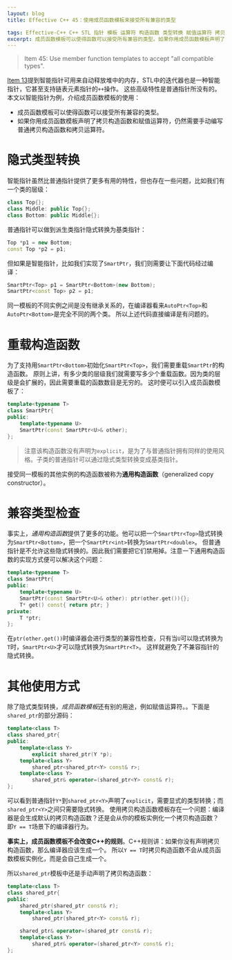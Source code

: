 ```yaml
---
layout: blog
title: Effective C++ 45：使用成员函数模板来接受所有兼容的类型

tags: Effective-C++ C++ STL 指针 模板 运算符 构造函数 类型转换 赋值运算符 拷贝构造函数
excerpt: 成员函数模板可以使得函数可以接受所有兼容的类型。如果你用成员函数模板声明了拷贝构造函数和赋值运算符，仍然需要手动编写普通拷贝构造函数和拷贝运算符。
---
```


> Item 45: Use member function templates to accept "all compatible types".

[Item 13][item13]提到智能指针可用来自动释放堆中的内存，STL中的迭代器也是一种智能指针，它甚至支持链表元素指针的`++`操作。
这些高级特性是普通指针所没有的。本文以智能指针为例，介绍成员函数模板的使用：

* 成员函数模板可以使得函数可以接受所有兼容的类型。
* 如果你用成员函数模板声明了拷贝构造函数和赋值运算符，仍然需要手动编写普通拷贝构造函数和拷贝运算符。

<!--more-->

# 隐式类型转换

智能指针虽然比普通指针提供了更多有用的特性，但也存在一些问题，比如我们有一个类的层级：

```cpp
class Top{};
class Middle: public Top{};
class Bottom: public Middle{};
```

普通指针可以做到派生类指针隐式转换为基类指针：

```cpp
Top *p1 = new Bottom;
const Top *p2 = p1;
```

但如果是智能指针，比如我们实现了`SmartPtr`，我们则需要让下面代码经过编译：

```cpp
SmartPtr<Top> p1 = SmartPtr<Bottom>(new Bottom);
SmartPtr<const Top> p2 = p1;
```

同一模板的不同实例之间是没有继承关系的，在编译器看来`AutoPtr<Top>`和`AutoPtr<Bottom>`是完全不同的两个类。
所以上述代码直接编译是有问题的。

# 重载构造函数

为了支持用`SmartPtr<Bottom>`初始化`SmartPtr<Top>`，我们需要重载`SmartPtr`的构造函数。
原则上讲，有多少类的层级我们就需要写多少个重载函数。因为类的层级是会扩展的，因此需要重载的函数数目是无穷的。
这时便可以引入成员函数模板了：

```cpp
template<typename T>
class SmartPtr{
public:
    template<typename U>
    SmartPtr(const SmartPtr<U>& other);
};
```

> 注意该构造函数没有声明为`explicit`，是为了与普通指针拥有同样的使用风格。子类的普通指针可以通过隐式类型转换变成基类指针。

接受同一模板的其他实例的构造函数被称为**通用构造函数**（generalized copy constructor）。

# 兼容类型检查

事实上，*通用构造函数*提供了更多的功能。他可以把一个`SmartPtr<Top>`隐式转换为`SmartPtr<Bottom>`，把一个`SmartPtr<int>`转换为`SmartPtr<double>`。
但普通指针是不允许这些隐式转换的。因此我们需要把它们禁用掉。注意一下通用构造函数的实现方式便可以解决这个问题：

```cpp
template<typename T>
class SmartPtr{
public:
    template<typename U>
    SmartPtr(const SmartPtr<U>& other): ptr(other.get()){};
    T* get() const{ return ptr; }
private:
    T *ptr;
};
```

在`ptr(other.get())`时编译器会进行类型的兼容性检查，只有当`U`可以隐式转换为`T`时，`SmartPtr<U>`才可以隐式转换为`SmartPtr<T>`。
这样就避免了不兼容指针的隐式转换。

# 其他使用方式

除了隐式类型转换，*成员函数模板*还有别的用途，例如赋值运算符。。下面是`shared_ptr`的部分源码：

```cpp
template<class T> 
class shared_ptr{
public:
    template<class Y>
        explicit shared_ptr(Y *p);
    template<class Y>
        shared_ptr<shared_ptr<Y> const& r>;
    template<class Y>
        shared_ptr& operator=(shared_ptr<Y> const& r);
};
```

可以看到普通指针`Y*`到`shared_ptr<Y>`声明了`explicit`，需要显式的类型转换；而`shared_ptr<Y>`之间只需要隐式转换。
使用拷贝构造函数模板存在一个问题：编译器是会生成默认的拷贝构造函数？还是会从你的模板实例化一个拷贝构造函数？
即`Y == T`场景下的编译器行为。

**事实上，成员函数模板不会改变C++的规则**。C++规则讲：如果你没有声明拷贝构造函数，那么编译器应该生成一个。
所以`Y == T`时拷贝构造函数不会从成员函数模板实例化，而是会自己生成一个。

所以`shared_ptr`模板中还是手动声明了拷贝构造函数：

```cpp
template<class T>
class shared_ptr{
public:
    shared_ptr(shared_ptr const& r);
    template<class Y>
        shared_ptr(shared_ptr<Y> const& r);

    shared_ptr& operator=(shared_ptr const& r);
    template<class Y>
        shared_ptr& operator=(shared_ptr<Y> const& r);
};
```

[item13]: /2015/08/02/effective-cpp-13.html
